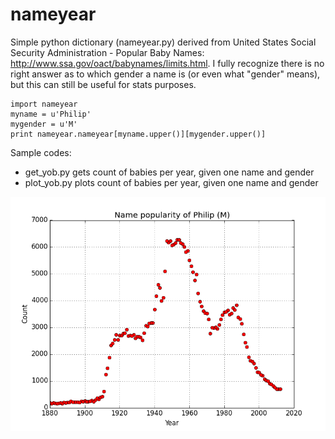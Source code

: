 nameyear
========

Simple python dictionary (nameyear.py) derived from United States Social Security Administration - Popular Baby Names: http://www.ssa.gov/oact/babynames/limits.html. I fully recognize there is no right answer as to which gender a name is (or even what "gender" means), but this can still be useful for stats purposes.

    import nameyear
    myname = u'Philip'
    mygender = u'M'
    print nameyear.nameyear[myname.upper()][mygender.upper()]
    
    
Sample codes:
+ get_yob.py gets count of babies per year, given one name and gender
+ plot_yob.py plots count of babies per year, given one name and gender

![plot_yob.py output](https://github.com/philshem/nameyear/blob/master/plot_yob.png)
